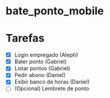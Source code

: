 # bate_ponto_mobile

# Tarefas

- [X] Login empregado (Aleph)
- [X] Bater ponto (Gabriel)
- [X] Listar pontos (Gabriel)
- [X] Pedir abono (Daniel)
- [X] Exibir banco de horas (Daniel)
- [ ] (Opcional) Lembrete de ponto
